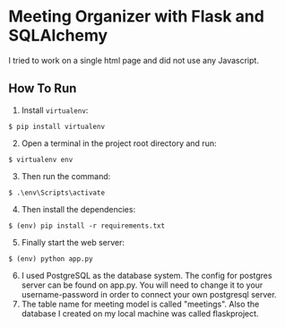 # Meeting Organizer with Flask and SQLAlchemy

I tried to work on a single html page and did not use any Javascript. 

## How To Run
1. Install `virtualenv`:
```
$ pip install virtualenv
```

2. Open a terminal in the project root directory and run:
```
$ virtualenv env
```

3. Then run the command:
```
$ .\env\Scripts\activate
```

4. Then install the dependencies:
```
$ (env) pip install -r requirements.txt
```

5. Finally start the web server:
```
$ (env) python app.py
```

6. I used PostgreSQL as the database system. The config for postgres server can be found on app.py. You will need to change it to your username-password in order to connect your own postgresql server. 
7. The table name for meeting model is called "meetings". Also the database I created on my local machine was called flaskproject.
